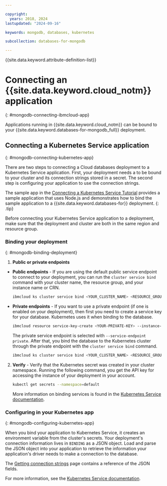 ```yaml
---

copyright:
  years: 2018, 2024
lastupdated: "2024-09-16"

keywords: mongodb, databases, kubernetes

subcollection: databases-for-mongodb

---
```


{{site.data.keyword.attribute-definition-list}}

# Connecting an {{site.data.keyword.cloud_notm}} application
{: #mongodb-connecting-ibmcloud-app}

Applications running in {{site.data.keyword.cloud_notm}} can be bound to your {{site.data.keyword.databases-for-mongodb_full}} deployment. 

## Connecting a Kubernetes Service application
{: #mongodb-connecting-kubernetes-app}

There are two steps to connecting a Cloud databases deployment to a Kubernetes Service application. First, your deployment needs a to be bound to your cluster and its connection strings stored in a secret. The second step is configuring your application to use the connection strings.

The sample app in the [Connecting a Kubernetes Service Tutorial](/docs/databases-for-mongodb?topic=databases-for-mongodb-tutorial-k8s-app) provides a sample application that uses Node.js and demonstrates how to bind the sample application to a {{site.data.keyword.databases-for}} deployment.
{: .tip}

Before connecting your Kubernetes Service application to a deployment, make sure that the deployment and cluster are both in the same region and resource group.

### Binding your deployment
{: #mongodb-binding-deployment}

1. **Public or private endpoints**

  - **Public endpoints** - If you are using the default public service endpoint to connect to your deployment, you can run the `cluster service bind` command with your cluster name, the resource group, and your instance name or CRN.

    ```sh
    ibmcloud ks cluster service bind <YOUR_CLUSTER_NAME> <RESOURCE_GROUP> <INSTANCE_NAME_OR_CRN>
    ```
  - **Private endpoints** - If you want to use a private endpoint (if one is enabled on your deployment), then first you need to create a service key for your database. Kubernetes uses it when binding to the database.

    ```sh
    ibmcloud resource service-key-create <YOUR-PRIVATE-KEY> --instance-name <INSTANCE_NAME_OR_CRN> --service-endpoint private  
    ```
    The private service endpoint is selected with `--service-endpoint private`. After that, you bind the database to the Kubernetes cluster through the private endpoint with the `cluster service bind` command.

    ```sh
    ibmcloud ks cluster service bind <YOUR_CLUSTER_NAME> <RESOURCE_GROUP> <INSTANCE_NAME_OR_CRN> --key <YOUR-PRIVATE-KEY>
    ```

2. **Verify** - Verify that the Kubernetes secret was created in your cluster namespace. Running the following command, you get the API key for accessing the instance of your deployment in your account.

    ```sh
    kubectl get secrets --namespace=default
    ```
    More information on binding services is found in the [Kubernetes Service documentation](/docs/containers?topic=containers-service-binding#bind-services).

### Configuring in your Kubernetes app 
{: #mongodb-configuring-kubernetes-app}

When you bind your application to Kubernetes Service, it creates an environment variable from the cluster's secrets. Your deployment's connection information lives in `BINDING` as a JSON object. Load and parse the JSON object into your application to retrieve the information your application's driver needs to make a connection to the database. 

The [Getting connection strings](/docs/databases-for-mongodb?topic=databases-for-mongodb-connection-strings#connection-string-breakdown) page contains a reference of the JSON fields.

For more information, see the [Kubernetes Service documentation](https://cloud.ibm.com/docs/containers?topic=containers-service-binding#reference_secret).
